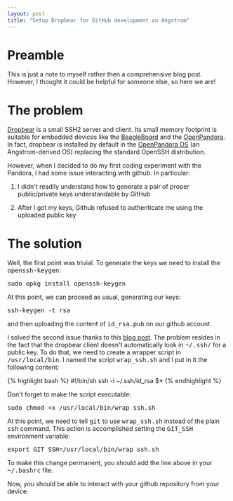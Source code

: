 ```yaml
---
layout: post
title: "Setup Dropbear for GitHub development on Angstrom"
---
```

# Preamble

This is just a note to myself rather then a comprehensive blog
post. However, I thought it could be helpful for someone else, so here
we are!

# The problem

[Dropbear](http://matt.ucc.asn.au/dropbear/dropbear.html) is a small
SSH2 server and client. Its small memory footprint is suitable for
embedded devices like the [BeagleBoard](http://beagleboard.org/) and
the [OpenPandora](http://www.openpandora.org/). In fact, dropbear is
installed by default in the [OpenPandora
OS](http://git.openpandora.org/cgi-bin/gitweb.cgi) (an Angstrom-derived
OS) replacing the standard OpenSSH distribution.

However, when I decided to do my first coding experiment with the
Pandora, I had some issue interacting with github. In particular:

1. I didn't readily understand how to generate a pair of proper
public/private keys understandable by GitHub

2. After I got my keys, Github refused to authenticate me using the
uploaded public key

# The solution

Well, the first point was trivial. To generate the keys we need to
install the <tt>openssh-keygen</tt>:

<pre class="terminal">
sudo opkg install openssh-keygen
</pre>

At this point, we can proceed as usual, generating our keys:

<pre class="terminal">
ssh-keygen -t rsa
</pre>

and then uploading the content of <tt>id_rsa.pub</tt> on our github account.

I solved the second issue thanks to this [blog
post](http://tumblelog.jauderho.com/post/151678345/using-dropbear-with-git). The
problem resides in the fact that the dropbear client doesn't
automatically look in <tt>~/.ssh/</tt> for a public key. To do that,
we need to create a wrapper script in <tt>/usr/local/bin</tt>. I named
the script <tt>wrap_ssh.sh</tt> and I put in it the following content:

{% highlight bash %}
#!/bin/sh
ssh -i ~/.ssh/id_rsa $*
{% endhighlight %}

Don't forget to make the script executable:

<pre class="terminal">
sudo chmod +x /usr/local/bin/wrap_ssh.sh
</pre>

At this point, we need to tell <tt>git</tt> to use
<tt>wrap_ssh.sh</tt> instead of the plain <tt>ssh</tt> command. This
action is accomplished setting the <tt>GIT_SSH</tt> environment
variable:

<pre class="terminal">
export GIT_SSH=/usr/local/bin/wrap_ssh.sh
</pre>

To make this change permanent, you should add the line above in your
<tt>~/.bashrc</tt> file.

Now, you should be able to interact with your github repository from
your device.




